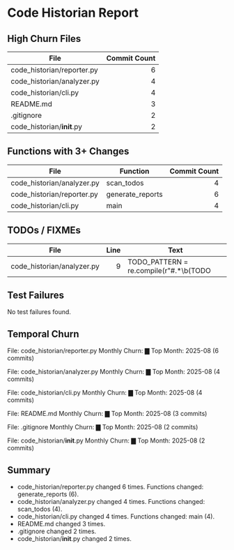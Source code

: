 # Code Historian Report
## High Churn Files
| File | Commit Count |
| --- | ---: |
| code_historian/reporter.py | 6 |
| code_historian/analyzer.py | 4 |
| code_historian/cli.py | 4 |
| README.md | 3 |
| .gitignore | 2 |
| code_historian/__init__.py | 2 |

## Functions with 3+ Changes
| File | Function | Commit Count |
| --- | --- | ---: |
| code_historian/analyzer.py | scan_todos | 4 |
| code_historian/reporter.py | generate_reports | 6 |
| code_historian/cli.py | main | 4 |

## TODOs / FIXMEs
| File | Line | Text |
| --- | ---: | --- |
| code_historian/analyzer.py | 9 | TODO_PATTERN = re.compile(r"#.*\b(TODO|FIXME)\b", re.IGNORECASE) |

## Test Failures
No test failures found.

## Temporal Churn
File: code_historian/reporter.py
Monthly Churn: ▇
Top Month: 2025-08 (6 commits)

File: code_historian/analyzer.py
Monthly Churn: ▇
Top Month: 2025-08 (4 commits)

File: code_historian/cli.py
Monthly Churn: ▇
Top Month: 2025-08 (4 commits)

File: README.md
Monthly Churn: ▇
Top Month: 2025-08 (3 commits)

File: .gitignore
Monthly Churn: ▇
Top Month: 2025-08 (2 commits)

File: code_historian/__init__.py
Monthly Churn: ▇
Top Month: 2025-08 (2 commits)


## Summary
- code_historian/reporter.py changed 6 times. Functions changed: generate_reports (6).
- code_historian/analyzer.py changed 4 times. Functions changed: scan_todos (4).
- code_historian/cli.py changed 4 times. Functions changed: main (4).
- README.md changed 3 times.
- .gitignore changed 2 times.
- code_historian/__init__.py changed 2 times.
